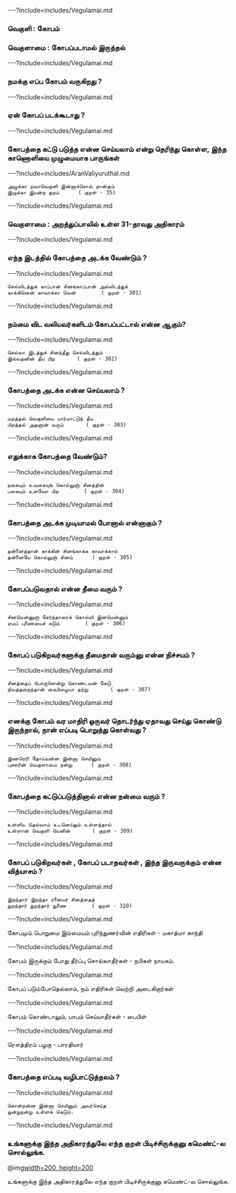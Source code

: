 ---?include=includes/Vegulamai.md

### வெகுளி : கோபம் 
### வெகுளாமை : கோபப்படாமல் இருத்தல் 

---?include=includes/Vegulamai.md

### நமக்கு எப்ப கோபம் வருகிறது ?

---?include=includes/Vegulamai.md

### ஏன் கோபப் படக்கூடாது ?

---?include=includes/Vegulamai.md

### கோபத்தை கட்டு படுத்த என்ன செய்யலாம் என்று தெரிந்து கொள்ள, இந்த காணொளியை முழுமையாக பாருங்கள் 

---?include=includes/AranValiyuruthal.md

```
அழுக்கா றவாவெகுளி இன்னாச்சொல் நான்கும்
இழுக்கா இயன்ற தறம்		( குறள் - 35)

```

---?include=includes/Vegulamai.md

### வெகுளாமை : அறத்துப்பாலில் உள்ள 31-தாவது அதிகாரம்

---?include=includes/Vegulamai.md

### எந்த இடத்தில் கோபத்தை அடக்க வேண்டும் ?

---?include=includes/Vegulamai.md

```
செல்லிடத்துக் காப்பான் சினங்காப்பான் அல்லிடத்துக்
காக்கினென் காவாக்கா லென்		( குறள் - 301)

```

---?include=includes/Vegulamai.md

### நம்மை விட வலியவர்களிடம் கோபப்பட்டால் என்ன ஆகும்?

---?include=includes/Vegulamai.md

```
செல்லா இடத்துச் சினந்தீது செல்லிடத்தும்
இல்லதனின் தீய பிற		( குறள் - 302)

```

---?include=includes/Vegulamai.md

### கோபத்தை அடக்க என்ன செய்யலாம் ?

---?include=includes/Vegulamai.md

```
மறத்தல் வெகுளியை யார்மாட்டுந் தீய
பிறத்தல் அதனான் வரும்		( குறள் - 303)

```

---?include=includes/Vegulamai.md

### எதுக்காக கோபத்தை வேண்டும்?

---?include=includes/Vegulamai.md

```
நகையும் உவகையுங் கொல்லுஞ் சினத்தின்
பகையும் உளவோ பிற		( குறள் - 304)

```

---?include=includes/Vegulamai.md

### கோபத்தை அடக்க முடியாமல் போனால் என்னாகும் ?

---?include=includes/Vegulamai.md

```
தன்னைத்தான் காக்கின் சினங்காக்க காவாக்கால்
தன்னையே கொல்லுஞ் சினம்		( குறள் - 305)

```

---?include=includes/Vegulamai.md

### கோபப்படுவதால் என்ன தீமை வரும் ?

---?include=includes/Vegulamai.md

```
சினமென்னுஞ் சேர்ந்தாரைக் கொல்லி இனமென்னும்
ஏமப் புணையைச் சுடும்		( குறள் - 306)

```

---?include=includes/Vegulamai.md

### கோபப் படுகிறவர்களுக்கு தீமைதான் வரும்னு என்ன நிச்சயம் ?

---?include=includes/Vegulamai.md

```
சினத்தைப் பொருளென்று கொண்டவன் கேடு
நிலத்தறைந்தான் கைபிழையா தற்று		( குறள் - 307)

```

---?include=includes/Vegulamai.md

### எனக்கு கோபம் வர மாதிரி ஒருவர் தொடர்ந்து ஏதாவது செய்து கொண்டு இருந்தால், நான் எப்படி பொறுத்து கொள்வது ?

---?include=includes/Vegulamai.md

```
இணரெரி தோய்வன்ன இன்னா செயினும்
புணரின் வெகுளாமை நன்று		( குறள் - 308)

```

---?include=includes/Vegulamai.md

### கோபத்தை கட்டுப்படுத்தினால் என்ன நன்மை வரும் ?

---?include=includes/Vegulamai.md

```
உள்ளிய தெல்லாம் உடனெய்தும் உள்ளத்தால்
உள்ளான் வெகுளி யெனின்		( குறள் - 309)

```

---?include=includes/Vegulamai.md

### கோபப் படுகிறவர்கள் , கோபப் படாதவர்கள் , இந்த இருவருக்கும் என்ன வித்யாசம் ?

---?include=includes/Vegulamai.md

```
இறந்தார் இறந்தா ரனையர் சினத்தைத்
துறந்தார் துறந்தார் துணை		( குறள் - 310)

```

---?include=includes/Vegulamai.md

கோபமும் பொறுமை  இம்மையம் புரிந்துணர்வின் எதிரிகள் - மகாத்மா காந்தி 

---?include=includes/Vegulamai.md

கோபம் இருக்கும் போது தீர்ப்பு சொல்லாதீர்கள் - நபிகள் நாயகம்.

---?include=includes/Vegulamai.md

கோபப் படும்போதெல்லாம், நம் எதிரிகள் வெற்றி அடைகிறார்கள் 

---?include=includes/Vegulamai.md

கோபம் கொண்டாலும், பாபம் செய்யாதீர்கள் - பைபிள் 

---?include=includes/Vegulamai.md

ரௌத்திரம் பழகு - பாரதியார்  

---?include=includes/Vegulamai.md

### கோபத்தை எப்படி வழிபாட்டுத்தலம் ?

---?include=includes/Vegulamai.md

```
கொன்றன்ன இன்னா செயினும் அவர்செய்த
ஒன்றுநன்று உள்ளக் கெடும்.
```

---?include=includes/Vegulamai.md

### உங்களுக்கு இந்த அதிகாரத்துலே எந்த குறள் பிடிச்சிருக்குனு கமெண்ட்-ல சொல்லுங்க.
@img[width=200, height=200](assets/img/comment-button.png)

உங்களுக்கு இந்த அதிகாரத்துலே எந்த குறள் பிடிச்சிருக்குனு கமெண்ட்-ல சொல்லுங்க.
